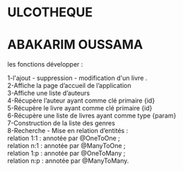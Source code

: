 # ULCOTHEQUE

<h1>ABAKARIM OUSSAMA</h1>

les fonctions développer :  <br>

1-l'ajout - suppression - modification d'un livre .<br>
2-Affiche la page d’accueil de l’application <br>
3-Affiche une liste d’auteurs <br>
4-Récupère l’auteur ayant comme clé primaire {id} <br>
5-Récupère le livre ayant comme clé primaire {id} <br>
6-Récupère une liste de livres ayant comme type {param} <br>
7-Construction de la liste des genres <br>
8-Recherche - Mise en relation d’entités :   <br>
                                           relation 1:1 : annotée par @OneToOne ; <br>
                                           relation n:1 : annotée par @ManyToOne ; <br>
                                           relation 1:p : annotée par @OneToMany ; <br>
                                           relation n:p : annotée par @ManyToMany. <br>
